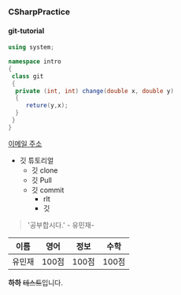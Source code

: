 ### CSharpPractice

#### git-tutorial


```c#
using system;

namespace intro
{
 class git
 { 
  private (int, int) change(double x, double y)
  {
     reture(y,x);
  }
 }
}  
```

[이메일 주소](minjae8970@gmail.com)

* 깃 튜토리얼
  * 깃 clone
  * 깃 Pull
  * 깃 commit
    * rlt
    * 깃
> '공부합시다.' - 유민재-

이름|영어|정보|수학
---|---|---|---|
유민재|100점|100점|100점

**하하**  ~~테스트~~입니다.
